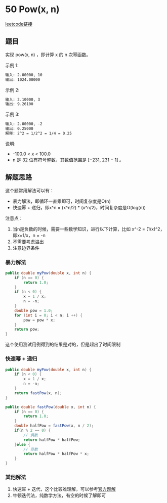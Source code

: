 # 50 Pow(x, n)

[leetcode链接](https://leetcode-cn.com/problems/powx-n/)

## 题目

实现 pow(x, n) ，即计算 x 的 n 次幂函数。

示例 1:

```txt
输入: 2.00000, 10
输出: 1024.00000
```

示例 2:

```txt
输入: 2.10000, 3
输出: 9.26100
```

示例 3:

```txt
输入: 2.00000, -2
输出: 0.25000
解释: 2^2 = 1/2^2 = 1/4 = 0.25
```

说明:

- -100.0 < x < 100.0
- n 是 32 位有符号整数，其数值范围是 [−231, 231 − 1] 。

## 解题思路

这个题常用解法可以有：

- 暴力解法，即循环一直乘即可，时间复杂度是O(n)
- 快速幂 + 递归，即x^n = (x^n/2) * (x^n/2)，时间复杂度是O(log(n))

注意点：

1. 当n是负数的时候，需要一些数学知识，进行以下计算，比如 x^-2 = (1/x)^2，即x=1/x，n = -n
2. 不需要考虑溢出
3. 注意边界条件

### 暴力解法

```java
public double myPow(double x, int n) {
    if (n == 0) {
        return 1.0;
    }
    if (n < 0) {
        x = 1 / x;
        n = -n;
    }
    double pow = 1.0;
    for (int i = 0; i < n; i ++) {
        pow = pow * x;
    }
    return pow;
}
```

这个使用测试用例得到的结果是对的，但是超出了时间限制

### 快速幂 + 递归

```java
public double myPow(double x, int n) {
    if (n < 0) {
        x = 1 / x;
        n = -n;
    }
    return fastPow(x, n);
}

public double fastPow(double x, int n) {
    if (n == 0) {
        return 1.0;
    }
    double halfPow = fastPow(x, n / 2);
    if(n % 2 == 0) {
        // 偶数
        return halfPow * halfPow;
    }else {
        // 奇数
        return halfPow * halfPow * x;
    }
}
```

### 其他解法

1. 快速幂 + 迭代，这个比较难理解，可以参考[官方题解](https://leetcode-cn.com/problems/powx-n/solution/powx-n-by-leetcode-solution/)
2. 牛顿迭代法，纯数学方法，有空的时候了解即可

